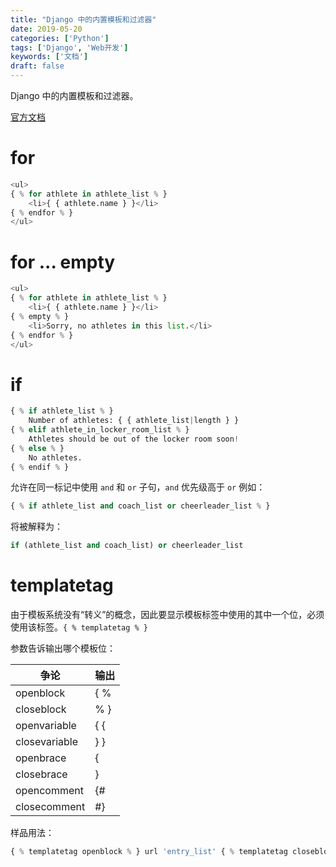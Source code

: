 ```yaml
---
title: "Django 中的内置模板和过滤器"
date: 2019-05-20
categories: ['Python']
tags: ['Django', 'Web开发']
keywords: ['文档']
draft: false
---
```


Django 中的内置模板和过滤器。

[官方文档](https://docs.djangoproject.com/zh-hans/2.2/ref/templates/builtins/#ref-templates-builtins-tags)

<!--more-->

# for

```python
<ul>
{ % for athlete in athlete_list % }
    <li>{ { athlete.name } }</li>
{ % endfor % }
</ul>
```

# for ... empty

```python
<ul>
{ % for athlete in athlete_list % }
    <li>{ { athlete.name } }</li>
{ % empty % }
    <li>Sorry, no athletes in this list.</li>
{ % endfor % }
</ul>
```

# if

```python
{ % if athlete_list % }
    Number of athletes: { { athlete_list|length } }
{ % elif athlete_in_locker_room_list % }
    Athletes should be out of the locker room soon!
{ % else % }
    No athletes.
{ % endif % }
```

允许在同一标记中使用 `and` 和 `or` 子句，`and` 优先级高于 `or` 例如：

```python
{ % if athlete_list and coach_list or cheerleader_list % }
```

将被解释为：

```python
if (athlete_list and coach_list) or cheerleader_list
```

# templatetag

由于模板系统没有“转义”的概念，因此要显示模板标签中使用的其中一个位，必须使用该标签。`{ % templatetag % }`

参数告诉输出哪个模板位：

|争论|输出|
|---|---|
|openblock|{ %|
|closeblock|% }|
|openvariable|{ {|
|closevariable|} }|
|openbrace|{|
|closebrace|}|
|opencomment|{#|
|closecomment|#}|

样品用法：

```python
{ % templatetag openblock % } url 'entry_list' { % templatetag closeblock % }
```